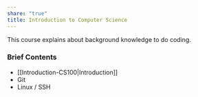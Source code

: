 ```yaml
---
share: "true"
title: Introduction to Computer Science
---
```

This course explains about background knowledge to do coding.

### Brief Contents
- [[Introduction-CS100|Introduction]]
- Git
- Linux / SSH